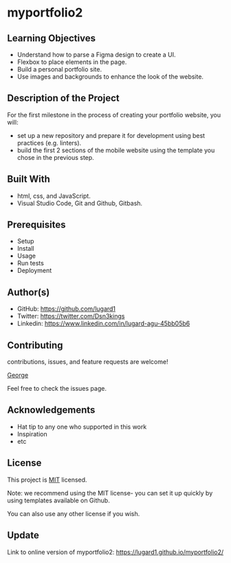 # myportfolio2
## Learning Objectives
- Understand how to parse a Figma design to create a UI.
- Flexbox to place elements in the page.
- Build a personal portfolio site.
- Use images and backgrounds to enhance the look of the website.

## Description of the Project
For the first milestone in the process of creating your portfolio website, you will:
- set up a new repository and prepare it for development using best practices (e.g. linters).
- build the first 2 sections of the mobile website using the template you chose in the previous step.

## Built With 
- html, css, and JavaScript.
- Visual Studio Code, Git and Github, Gitbash.

## Prerequisites
- Setup
- Install
- Usage
- Run tests
- Deployment

## Author(s)
- GitHub: https://github.com/lugard1
- Twitter: https://twitter.com/Dsn3kings
- Linkedin: https://www.linkedin.com/in/lugard-agu-45bb05b6

## Contributing
contributions, issues, and feature requests are welcome!

[George](https://github.com/george827)

Feel free to check the issues page.

## Acknowledgements
- Hat tip to any one who supported in this work
- Inspiration
- etc

## License
This project is [MIT](LICENSE) licensed.

Note: we recommend using the MIT license- you can set it up quickly by using templates available on Github.

You can also use any other license if you wish.

## Update
Link to online version of myportfolio2: https://lugard1.github.io/myportfolio2/
